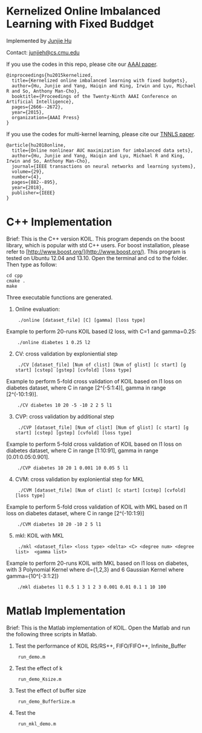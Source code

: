 Kernelized Online Imbalanced Learning with Fixed Buddget
===
Implemented by [Junjie Hu](http://www.cs.cmu.edu/~junjieh/)

Contact: junjieh@cs.cmu.edu

If you use the codes in this repo, please cite our [AAAI paper](https://www.aaai.org/ocs/index.php/AAAI/AAAI15/paper/view/9578).

	@inproceedings{hu2015kernelized,
	  title={Kernelized online imbalanced learning with fixed budgets},
	  author={Hu, Junjie and Yang, Haiqin and King, Irwin and Lyu, Michael R and So, Anthony Man-Cho},
	  booktitle={Proceedings of the Twenty-Ninth AAAI Conference on Artificial Intelligence},
	  pages={2666--2672},
	  year={2015},
	  organization={AAAI Press}
	}
	
If you use the codes for multi-kernel learning, please cite our [TNNLS paper](https://ieeexplore.ieee.org/document/7835710/).
	
	@article{hu2018online,
	  title={Online nonlinear AUC maximization for imbalanced data sets},
	  author={Hu, Junjie and Yang, Haiqin and Lyu, Michael R and King, Irwin and So, Anthony Man-Cho},
	  journal={IEEE transactions on neural networks and learning systems},
	  volume={29},
	  number={4},
	  pages={882--895},
	  year={2018},
	  publisher={IEEE}
	}
	

C++ Implementation
==
Brief: This is the C++ version KOIL. This program depends on the boost library, which is popular with std C++ users.
For boost installation, please refer to [http://www.boost.org/](http://www.boost.org/).
This program is tested on Ubuntu 12.04 and 13.10. Open the terminal and cd to the folder. Then type as follow:

	cd cpp
	cmake .
	make

Three executable functions are generated.

1. Online evaluation:

		./online [dataset_file] [C] [gamma] [loss type]
Example to perform 20-runs KOIL based l2 loss, with C=1 and gamma=0.25:

		./online diabetes 1 0.25 l2


2. CV: cross validation by exploniential step
		
		./CV [dataset_file] [Num of clist] [Num of glist] [c start] [g start] [cstep] [gstep] [cvfold] [loss type]
Example to perform 5-fold cross validation of KOIL based on l1 loss on diabetes dataset, where C in range [2^(-5:1:4)], gamma in range [2^(-10:1:9)].

		./CV diabetes 10 20 -5 -10 2 2 5 l1

 
3. CVP: cross validation by additional step

		./CVP [dataset_file] [Num of clist] [Num of glist] [c start] [g start] [cstep] [gstep] [cvfold] [loss type]
Example to perform 5-fold cross validation of KOIL based on l1 loss on diabetes dataset, where C in range [1:10:91], gamma in range [0.01:0.05:0.901].
		
		./CVP diabetes 10 20 1 0.001 10 0.05 5 l1

 
4. CVM: cross validation by exploniential step for MKL
		
		./CVM [dataset_file] [Num of clist] [c start] [cstep] [cvfold] [loss type]
Example to perform 5-fold cross validation of KOIL with MKL based on l1 loss on diabetes dataset, where C in range [2^(-10:1:9)]
		
		./CVM diabetes 10 20 -10 2 5 l1


5. mkl: KOIL with MKL
		
		./mkl <dataset_file> <loss type> <delta> <C> <degree num> <degree list>  <gamma list>
Example to perform 20-runs KOIL with MKL based on l1 loss on diabetes, with 3 Polynomial Kernel where d={1,2,3} and 6 Gaussian Kernel where gamma={10^[-3:1:2]} 
		
		./mkl diabetes l1 0.5 1 3 1 2 3 0.001 0.01 0.1 1 10 100


Matlab Implementation
==

Brief: This is the Matlab implementation of KOIL. Open the Matlab and run the following three scripts in Matlab.

1. Test the performance of KOIL RS/RS++, FIFO/FIFO++, Infinite_Buffer

		run_demo.m

2. Test the effect of k

		run_demo_Ksize.m

3. Test the effect of buffer size

		run_demo_BufferSize.m

4. Test the 
		
		run_mkl_demo.m

